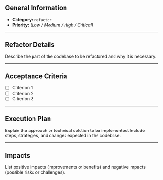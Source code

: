 ## General Information
- **Category:** `refactor`
- **Priority:** *(Low / Medium / High / Critical)*

---

## Refactor Details
Describe the part of the codebase to be refactored and why it is necessary.

---

## Acceptance Criteria
- [ ] Criterion 1
- [ ] Criterion 2
- [ ] Criterion 3

---

## Execution Plan
Explain the approach or technical solution to be implemented. Include steps, strategies, and changes expected in the codebase.

---

## Impacts
List positive impacts (improvements or benefits) and negative impacts (possible risks or challenges).
